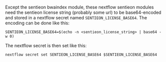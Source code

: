 Except the sentieon bwaindex module, these nextflow sentieon modules need the sentieon license string (probably some url) to be base64-encoded and stored in a nextflow secret named `SENTIEON_LICENSE_BASE64`. The encoding can be done like this:

```
SENTIEON_LICENSE_BASE64=$(echo -n <sentieon_license_string> | base64 -w 0)
```

The nextflow secret is then set like this:

```
nextflow secret set SENTIEON_LICENSE_BASE64 $SENTIEON_LICENSE_BASE64
```
